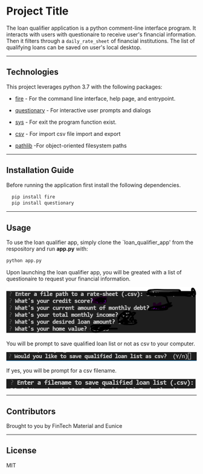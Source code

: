 # Project Title

The loan qualifier application is a python comment-line interface program.  It interacts with users with questionaire to receive user's financial information.  Then it filters through a `daily_rate_sheet` of financial institutions. The list of qualifying loans can be saved on user's local desktop.

---

## Technologies


This project leverages python 3.7 with the following packages:

* [fire](https://github.com/google/python-fire) - For the command line interface, help page, and entrypoint.

* [questionary](https://github.com/tmbo/questionary) - For interactive user prompts and dialogs

* [sys](https://docs.python.org/3/library/sys.html) - For exit the program function exist.

* [csv](https://docs.python.org/3/library/csv.html) - For import csv file import and export

* [pathlib](https://docs.python.org/3/library/pathlib.html) -For object-oriented filesystem paths 


---

## Installation Guide

Before running the application first install the following dependencies.

```python
  pip install fire
  pip install questionary
```


---

## Usage

To use the loan qualifier app, simply clone the `loan_qualifier_app' from the respository and run **app.py** with:

```python
python app.py
```

Upon launching the loan qualifier app, you will be greated with a list of questionaire to request your financial information.

![greet](images/greet.png)

You will be prompt to save qualified loan list or not as csv to your computer.

![save_yn](images/save_yn.png)

If yes, you will be prompt for a csv filename.

![output](images/output.png)




---

## Contributors

Brought to you by FinTech Material and Eunice

---

## License

MIT